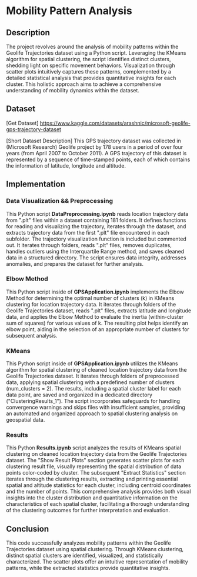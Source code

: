 # Mobility Pattern Analysis

## Description 

The project revolves around the analysis of mobility patterns within the Geolife Trajectories dataset using a Python script. Leveraging the KMeans algorithm for spatial clustering, the script identifies distinct clusters, shedding light on specific movement behaviors. Visualization through scatter plots intuitively captures these patterns, complemented by a detailed statistical analysis that provides quantitative insights for each cluster. This holistic approach aims to achieve a comprehensive understanding of mobility dynamics within the dataset.

## Dataset
[Get Dataset] https://www.kaggle.com/datasets/arashnic/microsoft-geolife-gps-trajectory-dataset

[Short Dataset Description] This GPS trajectory dataset was collected in (Microsoft Research) Geolife project by 178 users in a period of over four years (from April 2007 to October 2011). A GPS trajectory of this dataset is represented by a sequence of time-stamped points, each of which contains the information of latitude, longitude and altitude.

## Implementation

### Data Visualization && Preprocessing

This Python script **DataPreprocessing.ipynb** reads location trajectory data from ".plt" files within a dataset containing 181 folders. It defines functions for reading and visualizing the trajectory, iterates through the dataset, and extracts trajectory data from the first ".plt" file encountered in each subfolder. The trajectory visualization function is included but commented out. It iterates through folders, reads ".plt" files, removes duplicates, handles outliers using the Interquartile Range method, and saves cleaned data in a structured directory. The script ensures data integrity, addresses anomalies, and prepares the dataset for further analysis.

### Elbow Method

This Python script inside of **GPSApplication.ipynb** implements the Elbow Method for determining the optimal number of clusters (k) in KMeans clustering for location trajectory data. It iterates through folders of the Geolife Trajectories dataset, reads ".plt" files, extracts latitude and longitude data, and applies the Elbow Method to evaluate the inertia (within-cluster sum of squares) for various values of k. The resulting plot helps identify an elbow point, aiding in the selection of an appropriate number of clusters for subsequent analysis.

### KMeans

This Python script inside of **GPSApplication.ipynb** utilizes the KMeans algorithm for spatial clustering of cleaned location trajectory data from the Geolife Trajectories dataset. It iterates through folders of preprocessed data, applying spatial clustering with a predefined number of clusters (num_clusters = 2). The results, including a spatial cluster label for each data point, are saved and organized in a dedicated directory ("ClusteringResults_1"). The script incorporates safeguards for handling convergence warnings and skips files with insufficient samples, providing an automated and organized approach to spatial clustering analysis on geospatial data.

### Results
This Python  **Results.ipynb** script analyzes the results of KMeans spatial clustering on cleaned location trajectory data from the Geolife Trajectories dataset. The "Show Result Plots" section generates scatter plots for each clustering result file, visually representing the spatial distribution of data points color-coded by cluster. The subsequent "Extract Statistics" section iterates through the clustering results, extracting and printing essential spatial and altitude statistics for each cluster, including centroid coordinates and the number of points. This comprehensive analysis provides both visual insights into the cluster distribution and quantitative information on the characteristics of each spatial cluster, facilitating a thorough understanding of the clustering outcomes for further interpretation and evaluation.

## Conclusion
This code successfully analyzes mobility patterns within the Geolife Trajectories dataset using spatial clustering. Through KMeans clustering, distinct spatial clusters are identified, visualized, and statistically characterized. The scatter plots offer an intuitive representation of mobility patterns, while the extracted statistics provide quantitative insights.
